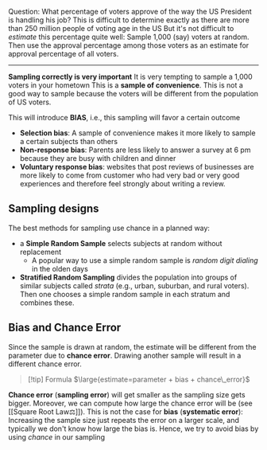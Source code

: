 Question: What percentage of voters approve of the way the US President is handling his job?
This is difficult to determine exactly as there are more than 250 million people of voting age in the US
But it's not difficult to *estimate* this percentage quite well:
	Sample 1,000 (say) voters at random. Then use the approval percentage among those voters as an estimate for approval percentage of all voters.

---
**Sampling correctly is very important**
It is very tempting to sample a 1,000 voters in your hometown
This is a **sample of convenience**. This is not a good way to sample because the voters will be different from the population of US voters.

This will introduce **BIAS**, i.e., this sampling will favor a certain outcome
* **Selection bias**: A sample of convenience makes it more likely to sample a certain subjects than others
* **Non-response bias**: Parents are less likely to answer a survey at 6 pm because they are busy with children and dinner
* **Voluntary response bias**: websites that post reviews of businesses are more likely to come from customer who had very bad or very good experiences and therefore feel strongly about writing a review.

## Sampling designs
The best methods for sampling use chance in a planned way:
* a **Simple Random Sample** selects subjects at random without replacement
	* A popular way to use a simple random sample is *random digit dialing* in the olden days
* **Stratified Random Sampling** divides the population into groups of similar subjects called *strata* (e.g., urban, suburban, and rural voters). Then one chooses a simple random sample in each stratum and combines these.

## Bias and Chance Error
Since the sample is drawn at random, the estimate will be different from the parameter due to **chance error**. Drawing another sample will result in a different chance error.
> [!tip] Formula
>$\large{estimate=parameter + bias + chance\_error}$

**Chance error** (**sampling error**) will get smaller as the sampling size gets bigger. Moreover, we can compute how large the chance error will be (see [[Square Root Law⚖️]]).
This is not the case for **bias** (**systematic error**):
Increasing the sample size just repeats the error on a larger scale, and typically we don't know how large the bias is.
Hence, we try to avoid bias by using *chance* in our sampling


